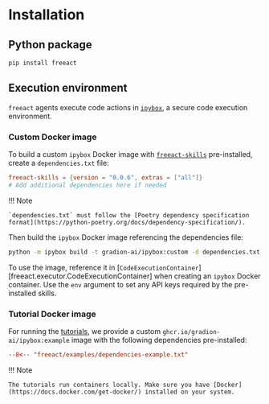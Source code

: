 # Installation

## Python package

```bash
pip install freeact
```

## Execution environment

`freeact` agents execute code actions in [`ipybox`](https://gradion-ai.github.io/ipybox/), a secure code execution environment.

### Custom Docker image

To build a custom `ipybox` Docker image with [`freeact-skills`](https://gradion-ai.github.io/freeact-skills/) pre-installed, create a `dependencies.txt` file:

```toml title="dependencies.txt"
freeact-skills = {version = "0.0.6", extras = ["all"]}
# Add additional dependencies here if needed
```

!!! Note 

    `dependencies.txt` must follow the [Poetry dependency specification format](https://python-poetry.org/docs/dependency-specification/).

Then build the `ipybox` Docker image referencing the dependencies file:

```bash
python -m ipybox build -t gradion-ai/ipybox:custom -d dependencies.txt
```

To use the image, reference it in [`CodeExecutionContainer`][freeact.executor.CodeExecutionContainer] when creating an `ipybox` Docker container. Use the `env` argument to set any API keys required by the pre-installed skills. 


### Tutorial Docker image

For running the [tutorials](tutorials/index.md), we provide a custom `ghcr.io/gradion-ai/ipybox:example` image with the following dependencies pre-installed:

```toml title="dependencies.txt"
--8<-- "freeact/examples/dependencies-example.txt"
```

!!! Note

    The tutorials run containers locally. Make sure you have [Docker](https://docs.docker.com/get-docker/) installed on your system.
